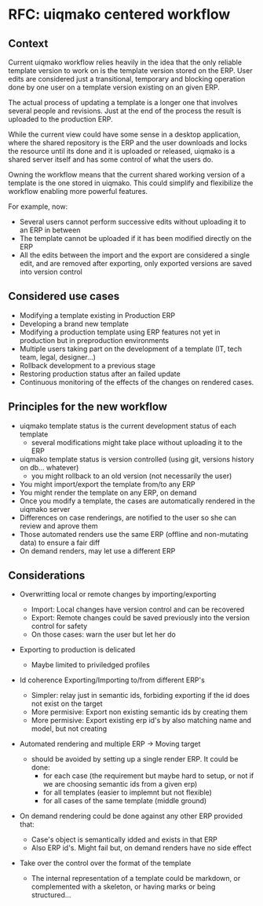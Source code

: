 # RFC: uiqmako centered workflow

## Context

Current uiqmako workflow relies heavily in the idea
that the only reliable template version to work on is
the template version stored on the ERP.
User edits are considered just a transitional, temporary and blocking
operation done by one user on a template version existing on an given ERP.

The actual process of updating a template is a longer one
that involves several people and revisions.
Just at the end of the process the result is uploaded to the production ERP.

While the current view could have some sense in a desktop application,
where the shared repository is the ERP and the user downloads and locks
the resource until its done and it is uploaded or released,
uiqmako is a shared server itself and has some control of what the users do.

Owning the workflow means that the current shared working version of a template
is the one stored in uiqmako.
This could simplify and flexibilize the workflow enabling more powerful features.

For example, now:

- Several users cannot perform successive edits without uploading it to an ERP in between
- The template cannot be uploaded if it has been modified directly on the ERP
- All the edits between the import and the export are considered a single edit,
  and are removed after exporting, only exported versions are saved into version control

## Considered use cases

- Modifying a template existing in Production ERP
- Developing a brand new template
- Modifying a production template using ERP features not yet in production but in preproduction environments
- Multiple users taking part on the development of a template (IT, tech team, legal, designer...)
- Rollback development to a previous stage
- Restoring production status after an failed update
- Continuous monitoring of the effects of the changes on rendered cases.

## Principles for the new workflow

- uiqmako template status is the current development status of each template
  - several modifications might take place without uploading it to the ERP
- uiqmako template status is version controlled (using git, versions history on db... whatever)
  - you might rollback to an old version (not necessarily the user)
- You might import/export the template from/to any ERP
- You might render the template on any ERP, on demand
- Once you modify a template, the cases are automatically rendered in the uiqmako server
- Differences on case renderings, are notified to the user so she can review and aprove them
- Those automated renders use the same ERP (offline and non-mutating data) to ensure a fair diff
- On demand renders, may let use a different ERP

## Considerations

- Overwritting local or remote changes by importing/exporting
  - Import: Local changes have version control and can be recovered
  - Export: Remote changes could be saved previously into the version control for safety
  - On those cases: warn the user but let her do

- Exporting to production is delicated
  - Maybe limited to priviledged profiles

- Id coherence Exporting/Importing to/from different ERP's
  - Simpler: relay just in semantic ids, forbiding exporting if the id does not exist on the target
  - More permisive: Export non existing semantic ids by creating them
  - More permisive: Export existing erp id's by also matching name and model, but not creating

- Automated rendering and multiple ERP -> Moving target
  - should be avoided by setting up a single render ERP. It could be done:
    - for each case (the requirement but maybe hard to setup, or not if we are choosing semantic ids from a given erp)
    - for all templates (easier to implemnt but not flexible)
    - for all cases of the same template (middle ground)

- On demand rendering could be done against any other ERP provided that:
  - Case's object is semantically idded and exists in that ERP
  - Also ERP id's. Might fail but, on demand renders have no side effect

- Take over the control over the format of the template
  - The internal representation of a template could be markdown, or
    complemented with a skeleton, or having marks or being structured...

